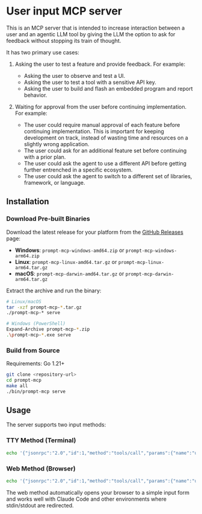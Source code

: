 # User input MCP server

This is an MCP server that is intended to increase interaction between a user and an agentic LLM tool by giving the LLM the option to ask for feedback without stopping its train of thought.

It has two primary use cases:

1.  Asking the user to test a feature and provide feedback.
    For example:
    - Asking the user to observe and test a UI. 
    - Asking the user to test a tool with a sensitive API key.
    - Asking the user to build and flash an embedded program and report behavior.

2. Waiting for approval from the user before continuing implementation.
    For example:
    - The user could require manual approval of each feature before continuing implementation. This is important for keeping development on track, instead of wasting time and resources on a slightly wrong application.
    - The user could ask for an additional feature set before continuing with a prior plan.
    - The user could ask the agent to use a different API before getting further entrenched in a specific ecosystem.
    - The user could ask the agent to switch to a different set of libraries, framework, or language.

## Installation

### Download Pre-built Binaries

Download the latest release for your platform from the [GitHub Releases](../../releases) page:

- **Windows**: `prompt-mcp-windows-amd64.zip` or `prompt-mcp-windows-arm64.zip`
- **Linux**: `prompt-mcp-linux-amd64.tar.gz` or `prompt-mcp-linux-arm64.tar.gz`  
- **macOS**: `prompt-mcp-darwin-amd64.tar.gz` or `prompt-mcp-darwin-arm64.tar.gz`

Extract the archive and run the binary:

```bash
# Linux/macOS
tar -xzf prompt-mcp-*.tar.gz
./prompt-mcp-* serve

# Windows (PowerShell)
Expand-Archive prompt-mcp-*.zip
.\prompt-mcp-*.exe serve
```

### Build from Source

Requirements: Go 1.21+

```bash
git clone <repository-url>
cd prompt-mcp
make all
./bin/prompt-mcp serve
```

## Usage

The server supports two input methods:

### TTY Method (Terminal)
```bash
echo '{"jsonrpc":"2.0","id":1,"method":"tools/call","params":{"name":"user_input","arguments":{"prompt":"Enter your name:","method":"tty"}}}' | ./prompt-mcp serve
```

### Web Method (Browser)
```bash
echo '{"jsonrpc":"2.0","id":1,"method":"tools/call","params":{"name":"user_input","arguments":{"prompt":"Enter your name:","method":"web"}}}' | ./prompt-mcp serve
```

The web method automatically opens your browser to a simple input form and works well with Claude Code and other environments where stdin/stdout are redirected.
    
